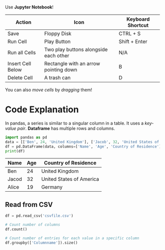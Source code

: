 Use **Jupyter Notebook**!

| Action            | Icon                                  | Keyboard Shortcut |
| ----------------- | ------------------------------------- | ----------------- |
| Save              | Floppy Disk                           | CTRL + S          |
| Run Cell          | Play Button                           | Shift + Enter     |
| Run all Cells     | Two play buttons alongside each other | N/A               |
| Insert Cell Below | Rectangle with an arrow pointing down | B                 |
| Delete Cell       | A trash can                           | D                 | 

You can also *move cells* by *dragging* them!

# Code Explanation
In pandas, a series is similar to a singular column in a table. It uses a *key-value pair*.
**Dataframe** has multiple rows and columns.

```python
import pandas as pd
data = [['Ben', 24, 'United Kingdom'], ['Jacob', 32, 'United States of America'], ['Alice', 19, 'Germany']]
df = pd.DataFrame(data, columns=['Name', 'Age', 'Country of Residence'])
print(df)
```

| Name              | Age                                   | Country of Residence     |
| ----------------- | ------------------------------------- | ------------------------ |
| Ben               | 24                                    | United Kingdom           |
| Jacod             | 32                                    | United States of America |
| Alice             | 19                                    | Germany                  | 


## Read from CSV
```python
df = pd.read_csv('csvfile.csv')

# Count number of columns
df.count()

# Count number of entries for each value in a specific column
df.groupby(['Columnname']).size()
```

